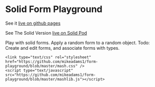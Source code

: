 
# Solid Form Playground


See it [live on github pages](https://mikeadams1.github.io/form-playground/playground.html)

See The Solid Version [live on Solid Pod](https://index.solid.community/public/8-2/test3.html)

Play with solid forms. Apply a random form to a random object.
Todo: Create and edit forms, and associate forms with types.

<!DOCTYPE html>
<html id="docHTML">
<head>
  <title>Solid Form Playground</title>
  <meta content="text/html; charset=UTF-8" http-equiv="content-type">
  <!-- was https://solid.github.io/solid-panes/style/tabbedtab.css   -->
  
    <link type="text/css" rel="stylesheet" href="https://github.com/mikeadams1/form-playground/blob/master/mash.css" />
    <script type="text/javascript" src="https://github.com/mikeadams1/form-playground/blob/master/mashlib.js"></script>

